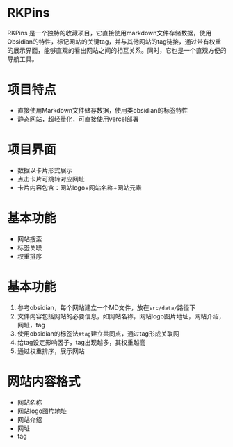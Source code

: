 # RKPins
RKPins 是一个独特的收藏项目，它直接使用markdown文件存储数据，使用Obsidian的特性，标记网站的关键tag，并与其他网站的tag链接，通过带有权重的展示界面，能够直观的看出网站之间的相互关系。同时，它也是一个直观方便的导航工具。

# 项目特点
- 直接使用Markdown文件储存数据，使用类obsidian的标签特性
- 静态网站，超轻量化，可直接使用vercel部署

# 项目界面
- 数据以卡片形式展示
- 点击卡片可跳转对应网址
- 卡片内容包含：网站logo+网站名称+网站元素

# 基本功能
- 网站搜索
- 标签关联
- 权重排序

# 基本功能
1. 参考obsidian，每个网站建立一个MD文件，放在`src/data/`路径下
2. 文件内容包括网站的必要信息，如网站名称，网站logo图片地址，网站介绍，网址，tag
3. 使用obsidian的标签法`#tag`建立共同点，通过tag形成关联网
4. 给tag设定影响因子，tag出现越多，其权重越高
5. 通过权重排序，展示网站

# 网站内容格式
- 网站名称
- 网站logo图片地址
- 网站介绍
- 网址
- tag